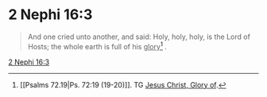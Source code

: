# 2 Nephi 16:3

> And one cried unto another, and said: Holy, holy, holy, is the Lord of Hosts; the whole earth is full of his <u>glory</u>[^a] .

[2 Nephi 16:3](https://www.churchofjesuschrist.org/study/scriptures/bofm/2-ne/16?lang=eng&id=p3#p3)


[^a]: [[Psalms 72.19|Ps. 72:19 (19-20)]]. TG [Jesus Christ, Glory of](https://www.churchofjesuschrist.org/study/scriptures/tg/jesus-christ-glory-of?lang=eng).
